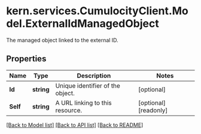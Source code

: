 # kern.services.CumulocityClient.Model.ExternalIdManagedObject
The managed object linked to the external ID.

## Properties

Name | Type | Description | Notes
------------ | ------------- | ------------- | -------------
**Id** | **string** | Unique identifier of the object. | [optional] 
**Self** | **string** | A URL linking to this resource. | [optional] [readonly] 

[[Back to Model list]](../README.md#documentation-for-models) [[Back to API list]](../README.md#documentation-for-api-endpoints) [[Back to README]](../README.md)

